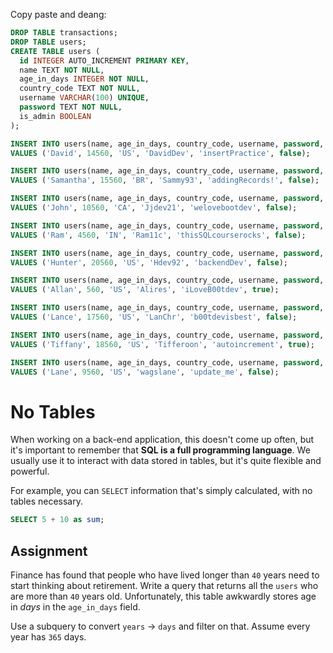 Copy paste and deang:
```sql
DROP TABLE transactions;
DROP TABLE users;
CREATE TABLE users (
  id INTEGER AUTO_INCREMENT PRIMARY KEY,
  name TEXT NOT NULL,
  age_in_days INTEGER NOT NULL,
  country_code TEXT NOT NULL,
  username VARCHAR(100) UNIQUE,
  password TEXT NOT NULL,
  is_admin BOOLEAN
);

INSERT INTO users(name, age_in_days, country_code, username, password, is_admin)
VALUES ('David', 14560, 'US', 'DavidDev', 'insertPractice', false);

INSERT INTO users(name, age_in_days, country_code, username, password, is_admin)
VALUES ('Samantha', 15560, 'BR', 'Sammy93', 'addingRecords!', false);

INSERT INTO users(name, age_in_days, country_code, username, password, is_admin)
VALUES ('John', 10560, 'CA', 'Jjdev21', 'welovebootdev', false);

INSERT INTO users(name, age_in_days, country_code, username, password, is_admin)
VALUES ('Ram', 4560, 'IN', 'Ram11c', 'thisSQLcourserocks', false);

INSERT INTO users(name, age_in_days, country_code, username, password, is_admin)
VALUES ('Hunter', 20560, 'US', 'Hdev92', 'backendDev', false);

INSERT INTO users(name, age_in_days, country_code, username, password, is_admin)
VALUES ('Allan', 560, 'US', 'Alires', 'iLoveB00tdev', true);

INSERT INTO users(name, age_in_days, country_code, username, password, is_admin)
VALUES ('Lance', 17560, 'US', 'LanChr', 'b00tdevisbest', false);

INSERT INTO users(name, age_in_days, country_code, username, password, is_admin)
VALUES ('Tiffany', 18560, 'US', 'Tifferoon', 'autoincrement', true);

INSERT INTO users(name, age_in_days, country_code, username, password, is_admin)
VALUES ('Lane', 9560, 'US', 'wagslane', 'update_me', false);
```

# No Tables

When working on a back-end application, this doesn't come up often, but it's important to remember that **SQL is a full programming language**. We usually use it to interact with data stored in tables, but it's quite flexible and powerful.

For example, you can `SELECT` information that's simply calculated, with no tables necessary.

```SQL
SELECT 5 + 10 as sum;
```

## Assignment

Finance has found that people who have lived longer than `40` years need to start thinking about retirement. Write a query that returns all the `users` who are more than `40` years old. Unfortunately, this table awkwardly stores age in *days* in the `age_in_days` field.

Use a subquery to convert `years` -> `days` and filter on that. Assume every year has `365` days.

